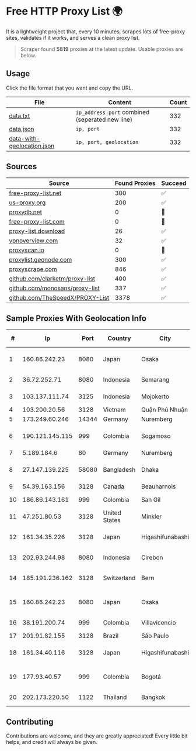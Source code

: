 
# Free HTTP Proxy List 🌍

It is a lightweight project that, every 10 minutes, scrapes lots of free-proxy sites, validates if it works, and serves a clean proxy list.


> Scraper found **5819** proxies at the latest update. Usable proxies are below.

## Usage

Click the file format that you want and copy the URL.


|File|Content|Count|
|----|-------|-----|
|[data.txt](https://raw.githubusercontent.com/themiralay/Proxy-List-World/master/data.txt)|`ip_address:port` combined (seperated new line)|332|
|[data.json](https://raw.githubusercontent.com/themiralay/Proxy-List-World/master/data.json)|`ip, port`|332|
|[data-with-geolocation.json](https://raw.githubusercontent.com/themiralay/Proxy-List-World/master/data-with-geolocation.json)|`ip, port, geolocation`|332|

## Sources

|Source|Found Proxies|Succeed|
|------|-------------|-------|
|[free-proxy-list.net](https://free-proxy-list.net)|300|✅|
|[us-proxy.org](https://www.us-proxy.org)|200|✅|
|[proxydb.net](http://proxydb.net)|0|🚫|
|[free-proxy-list.com](https://free-proxy-list.com/?page=&port=&type%5B%5D=http&type%5B%5D=https&up_time=0&search=Search)|0|🚫|
|[proxy-list.download](https://www.proxy-list.download/HTTP)|26|✅|
|[vpnoverview.com](https://vpnoverview.com/privacy/anonymous-browsing/free-proxy-servers)|32|✅|
|[proxyscan.io](https://www.proxyscan.io)|0|🚫|
|[proxylist.geonode.com](https://proxylist.geonode.com/api/proxy-list?limit=300&page=1&sort_by=lastChecked&sort_type=desc&protocols=http,https)|300|✅|
|[proxyscrape.com](https://api.proxyscrape.com/v2/?request=displayproxies&protocol=http&timeout=10000&country=all&ssl=all&anonymity=all)|846|✅|
|[github.com/clarketm/proxy-list](https://raw.githubusercontent.com/clarketm/proxy-list/master/proxy-list-raw.txt)|400|✅|
|[github.com/monosans/proxy-list](https://raw.githubusercontent.com/monosans/proxy-list/main/proxies/http.txt)|337|✅|
|[github.com/TheSpeedX/PROXY-List](https://raw.githubusercontent.com/TheSpeedX/PROXY-List/master/http.txt)|3378|✅|


## Sample Proxies With Geolocation Info

|#|Ip|Port|Country|City|Internet Service Provider|
|-|--|----|-------|----|-------------------------|
|1|160.86.242.23|8080|Japan|Osaka|Sony Network Communications Inc|
|2|36.72.252.71|8080|Indonesia|Semarang|PT. TELKOM INDONESIA|
|3|103.137.111.74|3125|Indonesia|Mojokerto|PT. Capoeng Digital Nusantara|
|4|103.200.20.56|3128|Vietnam|Quận Phú Nhuận|TNIX|
|5|173.249.60.246|14344|Germany|Nuremberg|Contabo GmbH|
|6|190.121.145.115|999|Colombia|Sogamoso|Media Commerce Partners S.A|
|7|5.189.184.6|80|Germany|Nuremberg|Contabo GmbH|
|8|27.147.139.225|58080|Bangladesh|Dhaka|Link3 Technologies Limited|
|9|54.39.163.156|3128|Canada|Beauharnois|OVH SAS|
|10|186.86.143.161|999|Colombia|San Gil|Telmex Colombia S.A.|
|11|47.251.80.53|3128|United States|Minkler|Alibaba Cloud LLC|
|12|161.34.35.226|3128|Japan|Higashifunabashi|NTT PC Communications, Inc.|
|13|202.93.244.98|8080|Indonesia|Cirebon|PT. Dutakom Wibawa Putra|
|14|185.191.236.162|3128|Switzerland|Bern|Grupo Panaglobal 15 S.A|
|15|160.86.242.23|8080|Japan|Osaka|Sony Network Communications Inc|
|16|38.191.200.74|999|Colombia|Villavicencio|Cogent Communications|
|17|201.91.82.155|3128|Brazil|São Paulo|Vivo|
|18|161.34.40.116|3128|Japan|Higashifunabashi|NTT PC Communications, Inc.|
|19|177.93.40.57|999|Colombia|Bogotá|TV AZTECA SUCURSAL COLOMBIA|
|20|202.173.220.50|1122|Thailand|Bangkok|KIRZ Company Limited|



## Contributing

Contributions are welcome, and they are greatly appreciated! Every
little bit helps, and credit will always be given.

